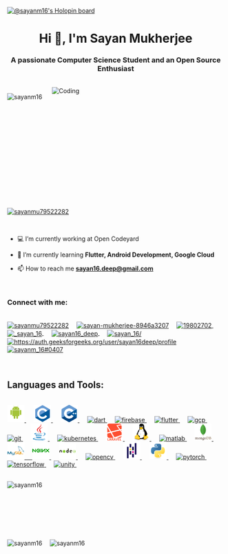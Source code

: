 [![@sayanm16's Holopin board](https://holopin.me/sayanm16)](https://holopin.io/@sayanm16)

<h1 align="center">Hi 👋, I'm Sayan Mukherjee</h1>
<h3 align="center">A passionate Computer Science Student and an Open Source Enthusiast</h3>
<br>
<img align="right" alt="Coding" width="400" height = "280" src="https://user-images.githubusercontent.com/98234012/185691039-9d267d49-42c9-46e2-b97b-70bc72af6732.jpg">

<p align="left"> <img src="https://komarev.com/ghpvc/?username=sayanm16&label=Profile%20views&color=0e75b6&style=flat" alt="sayanm16" /> </p>

<p align="left"> <a href="https://twitter.com/sayanmu79522282" target="blank"><img src="https://img.shields.io/twitter/follow/sayanmu79522282?logo=twitter&style=for-the-badge" alt="sayanmu79522282" /></a> </p>

<br>

- 💻 I’m currently working at Open Codeyard
  
- 🌱 I’m currently learning **Flutter, Android Development, Google Cloud**

- 📫 How to reach me **sayan16.deep@gmail.com**

<br>
<h3 align="left">Connect with me:</h3>
<p align="left">

<br>
<a href="https://twitter.com/sayanmu79522282" target="blank">
<img align="center" src="https://raw.githubusercontent.com/rahuldkjain/github-profile-readme-generator/master/src/images/icons/Social/twitter.svg" alt="sayanmu79522282" height="30" width="40" /></a>&emsp;
<a href="https://linkedin.com/in/sayan-mukherjee-8946a3207" target="blank">
<img align="center" src="https://raw.githubusercontent.com/rahuldkjain/github-profile-readme-generator/master/src/images/icons/Social/linked-in-alt.svg" alt="sayan-mukherjee-8946a3207" height="30" width="40" /></a>&emsp;
<a href="https://stackoverflow.com/users/19802702" target="blank">
<img align="center" src="https://raw.githubusercontent.com/rahuldkjain/github-profile-readme-generator/master/src/images/icons/Social/stack-overflow.svg" alt="19802702" height="30" width="40" />
</a>&emsp;
<a href="https://instagram.com/_sayan_16" target="blank"><img align="center" src="https://raw.githubusercontent.com/rahuldkjain/github-profile-readme-generator/master/src/images/icons/Social/instagram.svg" alt="_sayan_16" height="30" width="40" />
</a>&emsp;
<a href="https://www.hackerrank.com/sayan16_deep" target="blank">
<img align="center" src="https://raw.githubusercontent.com/rahuldkjain/github-profile-readme-generator/master/src/images/icons/Social/hackerrank.svg" alt="sayan16_deep" height="30" width="40" />
</a>&emsp;
<a href="https://www.leetcode.com/sayan_16/" target="blank"><img align="center" src="https://raw.githubusercontent.com/rahuldkjain/github-profile-readme-generator/master/src/images/icons/Social/leet-code.svg" alt="sayan_16/" height="30" width="40" /></a>&emsp;
<a href="https://auth.geeksforgeeks.org/user/https://auth.geeksforgeeks.org/user/sayan16deep/profile" target="blank"><img align="center" src="https://raw.githubusercontent.com/rahuldkjain/github-profile-readme-generator/master/src/images/icons/Social/geeks-for-geeks.svg" alt="https://auth.geeksforgeeks.org/user/sayan16deep/profile" height="30" width="40" /></a>&emsp;
<a href="https://discord.gg/sayanm_16#0407" target="blank"><img align="center" src="https://raw.githubusercontent.com/rahuldkjain/github-profile-readme-generator/master/src/images/icons/Social/discord.svg" alt="sayanm_16#0407" height="30" width="40" /></a>
</p>

<br>

## Languages and Tools: 

<p align="left">

<br>
<a href="https://developer.android.com" target="_blank" rel="noreferrer"> <img src="https://raw.githubusercontent.com/devicons/devicon/master/icons/android/android-original-wordmark.svg" alt="android" width="40" height="40"/> </a>&emsp;
<a href="https://www.cprogramming.com/" target="_blank" rel="noreferrer"> <img src="https://raw.githubusercontent.com/devicons/devicon/master/icons/c/c-original.svg" alt="c" width="40" height="40"/> </a>&emsp;
<a href="https://www.w3schools.com/cpp/" target="_blank" rel="noreferrer"> <img src="https://raw.githubusercontent.com/devicons/devicon/master/icons/cplusplus/cplusplus-original.svg" alt="cplusplus" width="40" height="40"/> </a>&emsp;
<a href="https://dart.dev" target="_blank" rel="noreferrer"> <img src="https://www.vectorlogo.zone/logos/dartlang/dartlang-icon.svg" alt="dart" width="40" height="40"/> </a>&emsp;
<a href="https://firebase.google.com/" target="_blank" rel="noreferrer"> <img src="https://www.vectorlogo.zone/logos/firebase/firebase-icon.svg" alt="firebase" width="40" height="40"/> </a>&emsp;
<a href="https://flutter.dev" target="_blank" rel="noreferrer"> <img src="https://www.vectorlogo.zone/logos/flutterio/flutterio-icon.svg" alt="flutter" width="40" height="40"/> </a>&emsp;
<a href="https://cloud.google.com" target="_blank" rel="noreferrer"> <img src="https://www.vectorlogo.zone/logos/google_cloud/google_cloud-icon.svg" alt="gcp" width="40" height="40"/> </a>&emsp;
<a href="https://git-scm.com/" target="_blank" rel="noreferrer"> <img src="https://www.vectorlogo.zone/logos/git-scm/git-scm-icon.svg" alt="git" width="40" height="40"/> </a>&emsp;
<a href="https://www.java.com" target="_blank" rel="noreferrer"> <img src="https://raw.githubusercontent.com/devicons/devicon/master/icons/java/java-original.svg" alt="java" width="40" height="40"/> </a>&emsp;
<a href="https://kubernetes.io" target="_blank" rel="noreferrer"> <img src="https://www.vectorlogo.zone/logos/kubernetes/kubernetes-icon.svg" alt="kubernetes" width="40" height="40"/> </a>&emsp;
<a href="https://laravel.com/" target="_blank" rel="noreferrer"> <img src="https://raw.githubusercontent.com/devicons/devicon/master/icons/laravel/laravel-plain-wordmark.svg" alt="laravel" width="40" height="40"/> </a>&emsp;
<a href="https://www.linux.org/" target="_blank" rel="noreferrer"> <img src="https://raw.githubusercontent.com/devicons/devicon/master/icons/linux/linux-original.svg" alt="linux" width="40" height="40"/> </a>&emsp;
<a href="https://www.mathworks.com/" target="_blank" rel="noreferrer"> <img src="https://upload.wikimedia.org/wikipedia/commons/2/21/Matlab_Logo.png" alt="matlab" width="40" height="40"/> </a>&emsp;
<a href="https://www.mongodb.com/" target="_blank" rel="noreferrer"> <img src="https://raw.githubusercontent.com/devicons/devicon/master/icons/mongodb/mongodb-original-wordmark.svg" alt="mongodb" width="40" height="40"/> </a>&emsp;
<a href="https://www.mysql.com/" target="_blank" rel="noreferrer"> <img src="https://raw.githubusercontent.com/devicons/devicon/master/icons/mysql/mysql-original-wordmark.svg" alt="mysql" width="40" height="40"/>&emsp;
</a> <a href="https://www.nginx.com" target="_blank" rel="noreferrer"> <img src="https://raw.githubusercontent.com/devicons/devicon/master/icons/nginx/nginx-original.svg" alt="nginx" width="40" height="40"/> </a>&emsp;
<a href="https://nodejs.org" target="_blank" rel="noreferrer"> <img src="https://raw.githubusercontent.com/devicons/devicon/master/icons/nodejs/nodejs-original-wordmark.svg" alt="nodejs" width="40" height="40"/> </a>&emsp;
<a href="https://opencv.org/" target="_blank" rel="noreferrer"> <img src="https://www.vectorlogo.zone/logos/opencv/opencv-icon.svg" alt="opencv" width="40" height="40"/> </a>&emsp;
<a href="https://pandas.pydata.org/" target="_blank" rel="noreferrer"> <img src="https://raw.githubusercontent.com/devicons/devicon/2ae2a900d2f041da66e950e4d48052658d850630/icons/pandas/pandas-original.svg" alt="pandas" width="40" height="40"/> </a>&emsp;
<a href="https://www.python.org" target="_blank" rel="noreferrer"> <img src="https://raw.githubusercontent.com/devicons/devicon/master/icons/python/python-original.svg" alt="python" width="40" height="40"/> </a>&emsp;
<a href="https://pytorch.org/" target="_blank" rel="noreferrer">
<img src="https://www.vectorlogo.zone/logos/pytorch/pytorch-icon.svg" alt="pytorch" width="40" height="40"/>
</a>&emsp;
<a href="https://www.tensorflow.org" target="_blank" rel="noreferrer"> <img src="https://www.vectorlogo.zone/logos/tensorflow/tensorflow-icon.svg" alt="tensorflow" width="40" height="40"/> </a>&emsp;
<a href="https://unity.com/" target="_blank" rel="noreferrer"> <img src="https://www.vectorlogo.zone/logos/unity3d/unity3d-icon.svg" alt="unity" width="40" height="40"/> </a>&emsp;
<br>
<br>
</p>

<p><img align="left" src="https://github-readme-stats.vercel.app/api/top-langs?username=sayanm16&show_icons=true&locale=en&layout=compact" alt="sayanm16" /></p>

<br><br><br><br><br><br><br>

<p>
<img align="center" src="https://github-readme-streak-stats.herokuapp.com/?user=sayanm16&" alt="sayanm16" />&emsp;
<img align="center" src="https://github-readme-stats.vercel.app/api?username=sayanm16&show_icons=true&locale=en" alt="sayanm16" />
</p>

